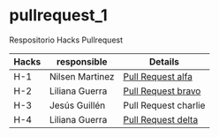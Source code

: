 # pullrequest_1
Respositorio Hacks Pullrequest

|  Hacks  |    responsible |  Details  |  
|---------|----------------|-----------|
| H-1	    | Nilsen Martinez|[Pull Request alfa](https://github.com/nilsenmr/hg_1_alfa) |
| H-2	    | Liliana Guerra |[Pull Request bravo](https://github.com/Lilianavgs/hg_1_bravo) |
| H-3	    | Jesús Guillén  |Pull Request charlie |
| H-4	    | Liliana Guerra |[Pull Request delta](https://github.com/bddesa/hg_1_delta)  |
